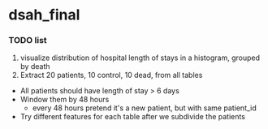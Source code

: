 # dsah_final

### TODO list
1. visualize distribution of hospital length of stays in a histogram, grouped by death
2. Extract 20 patients, 10 control, 10 dead, from all tables
  - All patients should have length of stay > 6 days
- Window them by 48 hours
  - every 48 hours pretend it's a new patient, but with same patient_id
- Try different features for each table after we subdivide the patients
